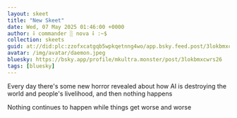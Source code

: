 ```yaml
---
layout: skeet
title: "New Skeet"
date: Wed, 07 May 2025 01:46:00 +0000
author: ⸸ commander ░ nova ⸸ :~$
collection: skeets
guid: at://did:plc:zzofxcatgqb5wpkqetnng4wo/app.bsky.feed.post/3lokbmxcwrs26
avatar: /img/avatar/daemon.jpeg
bluesky: https://bsky.app/profile/mkultra.monster/post/3lokbmxcwrs26
tags: [bluesky]
---
```


Every day there's some new horror revealed about how AI is destroying the world and people's livelihood, and then nothing happens

Nothing continues to happen while things get worse and worse
